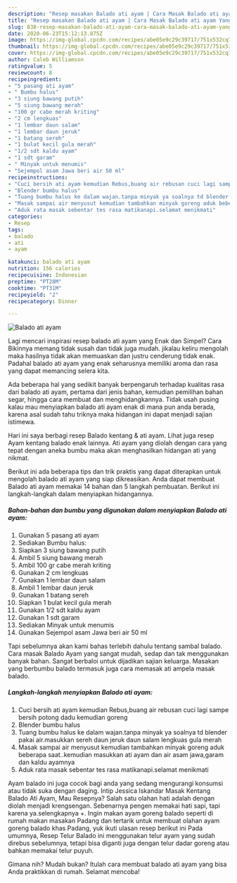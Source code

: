 ```yaml
---
description: "Resep masakan Balado ati ayam | Cara Masak Balado ati ayam Yang Bisa Manjain Lidah"
title: "Resep masakan Balado ati ayam | Cara Masak Balado ati ayam Yang Bisa Manjain Lidah"
slug: 838-resep-masakan-balado-ati-ayam-cara-masak-balado-ati-ayam-yang-bisa-manjain-lidah
date: 2020-06-23T15:12:13.875Z
image: https://img-global.cpcdn.com/recipes/abe05e9c29c39717/751x532cq70/balado-ati-ayam-foto-resep-utama.jpg
thumbnail: https://img-global.cpcdn.com/recipes/abe05e9c29c39717/751x532cq70/balado-ati-ayam-foto-resep-utama.jpg
cover: https://img-global.cpcdn.com/recipes/abe05e9c29c39717/751x532cq70/balado-ati-ayam-foto-resep-utama.jpg
author: Caleb Williamson
ratingvalue: 5
reviewcount: 8
recipeingredient:
- "5 pasang ati ayam"
- " Bumbu halus"
- "3 siung bawang putih"
- "5 siung bawang merah"
- "100 gr cabe merah kriting"
- "2 cm lengkuas"
- "1 lembar daun salam"
- "1 lembar daun jeruk"
- "1 batang sereh"
- "1 bulat kecil gula merah"
- "1/2 sdt kaldu ayam"
- "1 sdt garam"
- " Minyak untuk menumis"
- "Sejempol asam Jawa beri air 50 ml"
recipeinstructions:
- "Cuci bersih ati ayam kemudian Rebus,buang air rebusan cuci lagi sampe bersih potong dadu kemudian goreng"
- "Blender bumbu halus"
- "Tuang bumbu halus ke dalam wajan.tanpa minyak ya soalnya td blender pakai air.masukkan sereh daun jeruk daun salam lengkuas gula merah"
- "Masak sampai air menyusut kemudian tambahkan minyak goreng aduk beberapa saat..kemudian masukkan ati ayam dan air asam jawa,garam dan kaldu ayamnya"
- "Aduk rata masak sebentar tes rasa matikanapi.selamat menikmati"
categories:
- Resep
tags:
- balado
- ati
- ayam

katakunci: balado ati ayam 
nutrition: 156 calories
recipecuisine: Indonesian
preptime: "PT28M"
cooktime: "PT31M"
recipeyield: "2"
recipecategory: Dinner

---
```



![Balado ati ayam](https://img-global.cpcdn.com/recipes/abe05e9c29c39717/751x532cq70/balado-ati-ayam-foto-resep-utama.jpg)

Lagi mencari inspirasi resep balado ati ayam yang Enak dan Simpel? Cara Bikinnya memang tidak susah dan tidak juga mudah. jikalau keliru mengolah maka hasilnya tidak akan memuaskan dan justru cenderung tidak enak. Padahal balado ati ayam yang enak seharusnya memiliki aroma dan rasa yang dapat memancing selera kita.

Ada beberapa hal yang sedikit banyak berpengaruh terhadap kualitas rasa dari balado ati ayam, pertama dari jenis bahan, kemudian pemilihan bahan segar, hingga cara membuat dan menghidangkannya. Tidak usah pusing kalau mau menyiapkan balado ati ayam enak di mana pun anda berada, karena asal sudah tahu triknya maka hidangan ini dapat menjadi sajian istimewa.

Hari ini saya berbagi resep Balado kentang &amp; ati ayam. Lihat juga resep Ayam kentang balado enak lainnya. Ati ayam yang diolah dengan cara yang tepat dengan aneka bumbu maka akan menghasilkan hidangan ati yang nikmat.


Berikut ini ada beberapa tips dan trik praktis yang dapat diterapkan untuk mengolah balado ati ayam yang siap dikreasikan. Anda dapat membuat Balado ati ayam memakai 14 bahan dan 5 langkah pembuatan. Berikut ini langkah-langkah dalam menyiapkan hidangannya.

<!--inarticleads1-->

##### Bahan-bahan dan bumbu yang digunakan dalam menyiapkan Balado ati ayam:

1. Gunakan 5 pasang ati ayam
1. Sediakan  Bumbu halus:
1. Siapkan 3 siung bawang putih
1. Ambil 5 siung bawang merah
1. Ambil 100 gr cabe merah kriting
1. Gunakan 2 cm lengkuas
1. Gunakan 1 lembar daun salam
1. Ambil 1 lembar daun jeruk
1. Gunakan 1 batang sereh
1. Siapkan 1 bulat kecil gula merah
1. Gunakan 1/2 sdt kaldu ayam
1. Gunakan 1 sdt garam
1. Sediakan  Minyak untuk menumis
1. Gunakan Sejempol asam Jawa beri air 50 ml


Tapi sebelumnya akan kami bahas terlebih dahulu tentang sambal balado. Cara masak Balado Ayam yang sangat mudah, sedap dan tak menggunakan banyak bahan. Sangat berbaloi untuk dijadikan sajian keluarga. Masakan yang berbumbu balado termasuk juga cara memasak ati ampela masak balado. 

<!--inarticleads2-->

##### Langkah-langkah menyiapkan Balado ati ayam:

1. Cuci bersih ati ayam kemudian Rebus,buang air rebusan cuci lagi sampe bersih potong dadu kemudian goreng
1. Blender bumbu halus
1. Tuang bumbu halus ke dalam wajan.tanpa minyak ya soalnya td blender pakai air.masukkan sereh daun jeruk daun salam lengkuas gula merah
1. Masak sampai air menyusut kemudian tambahkan minyak goreng aduk beberapa saat..kemudian masukkan ati ayam dan air asam jawa,garam dan kaldu ayamnya
1. Aduk rata masak sebentar tes rasa matikanapi.selamat menikmati


Ayam balado ini juga cocok bagi anda yang sedang mengurangi konsumsi atau tidak suka dengan daging. Intip Jessica Iskandar Masak Kentang Balado Ati Ayam, Mau Resepnya? Salah satu olahan hati adalah dengan diolah menjadi krengsengan. Sebenarnya pengen memakai hati sapi, tapi karena ya.selengkapnya +. Ingin makan ayam goreng balado seperti di rumah makan masakan Padang dan tertarik untuk membuat olahan ayam goreng balado khas Padang, yuk ikuti ulasan resep berikut ini Pada umumnya, Resep Telur Balado ini menggunakan telur ayam yang sudah direbus sebelumnya, tetapi bisa diganti juga dengan telur dadar goreng atau bahkan memakai telur puyuh. 

Gimana nih? Mudah bukan? Itulah cara membuat balado ati ayam yang bisa Anda praktikkan di rumah. Selamat mencoba!

